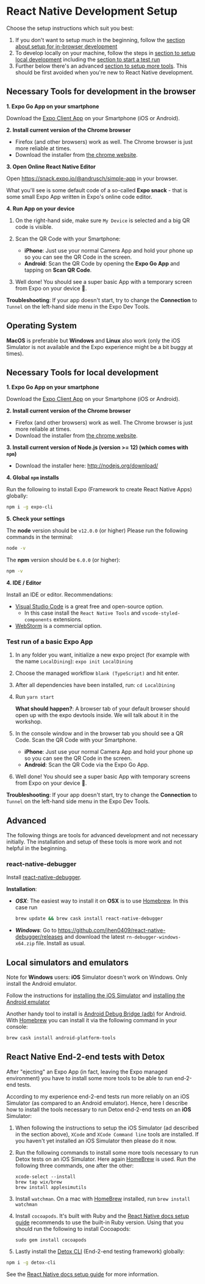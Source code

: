 # React Native Development Setup

Choose the setup instructions which suit you best:

1. If you don't want to setup much in the beginning, follow the [section about setup for in-browser development](#necessary-tools-for-development-in-the-browser)
2. To develop locally on your machine, follow the steps in [section to setup local development](#necessary-tools-for-local-development) including the [section to start a test run](#test-run-of-a-basic-expo-app)
3. Further below there's an advanced [section to setup more tools](#advanced). This should be first avoided when you're new to React Native development.


## Necessary Tools for development in the browser

**1. Expo Go App on your smartphone**

Download the [Expo Client App](https://expo.io/tools#client) on your Smartphone (iOS or Android).

**2. Install current version of the Chrome browser**

- Firefox (and other browsers) work as well. The Chrome browser is just more reliable at times.
- Download the installer from [the chrome website](https://www.google.com/intl/en/chrome/browser/).

**3. Open Online React Native Editor**

Open <https://snack.expo.io/@andrusch/simple-app> in your browser.

What you'll see is some default code of a so-called **Expo snack** - that is some small Expo App written in Expo's online code editor.

**4. Run App on your device**

1. On the right-hand side, make sure `My Device` is selected and a big QR code is visible.

2. Scan the QR Code with your Smartphone:

   - **iPhone**: Just use your normal Camera App and hold your phone up so you can see the QR Code in the screen.
   - **Android**: Scan the QR Code by opening the **Expo Go App** and tapping on **Scan QR Code**.

3. Well done! You should see a super basic App with a temporary screen from Expo on your device 🎉.

**Troubleshooting**: If your app doesn't start, try to change the **Connection** to `Tunnel` on the left-hand side menu in the Expo Dev Tools.

## Operating System

**MacOS** is preferable but **Windows** and **Linux** also work (only the iOS Simulator is not available and the Expo experience might be a bit buggy at times).

## Necessary Tools for local development

**1. Expo Go App on your smartphone**

Download the [Expo Client App](https://expo.io/tools#client) on your Smartphone (iOS or Android).

**2. Install current version of the Chrome browser**

- Firefox (and other browsers) work as well. The Chrome browser is just more reliable at times.
- Download the installer from [the chrome website](https://www.google.com/intl/en/chrome/browser/).

**3. Install current version of Node.js (version >= 12) (which comes with `npm`)**

- Download the installer here: <http://nodejs.org/download/>

**4. Global `npm` installs**

Run the following to install Expo (Framework to create React Native Apps) globally:

```bash
npm i -g expo-cli
```

**5. Check your settings**

The **node** version should be `v12.0.0` (or higher) Please run the following commands in the terminal:

```bash
node -v
```

The **npm** version should be `6.0.0` (or higher):

```bash
npm -v
```

**4. IDE / Editor**

Install an IDE or editor. Recommendations:

- [Visual Studio Code](https://code.visualstudio.com/) is a great free and open-source option.
  - In this case install the `React Native Tools` and `vscode-styled-components` extensions.
- [WebStorm](https://www.jetbrains.com/webstorm/) is a commercial option.

### Test run of a basic Expo App

1. In any folder you want, initialize a new expo project (for example with the name `LocalDining`): `expo init LocalDining`
2. Choose the managed workflow `blank (TypeScript)` and hit enter.
3. After all dependencies have been installed, run: `cd LocalDining`
4. Run `yarn start`

    **What should happen?**: A browser tab of your default browser should open up with the expo devtools inside. We will talk about it in the workshop.

5. In the console window and in the browser tab you should see a QR Code. Scan the QR Code with your Smartphone.

    - **iPhone**: Just use your normal Camera App and hold your phone up so you can see the QR Code in the screen.
    - **Android**: Scan the QR Code via the Expo Go App.

6. Well done! You should see a super basic App with temporary screens from Expo on your device 🎉.

**Troubleshooting**: If your app doesn't start, try to change the **Connection** to `Tunnel` on the left-hand side menu in the Expo Dev Tools.

## Advanced

The following things are tools for advanced development and not necessary initially. The installation and setup of these tools is more work and not helpful in the beginning.

### react-native-debugger

Install [react-native-debugger](https://github.com/jhen0409/react-native-debugger).

**Installation**:

- ***OSX***: The easiest way to install it on **OSX** is to use [Homebrew](https://brew.sh/). In this case run

	```bash
	brew update && brew cask install react-native-debugger
	```

- ***Windows***: Go to https://github.com/jhen0409/react-native-debugger/releases and download the latest `rn-debugger-windows-x64.zip` file. Install as usual.

## Local simulators and emulators

Note for **Windows** users: **iOS** Simulator doesn't work on Windows. Only install the Android emulator.

Follow the instructions for [installing the iOS Simulator](https://docs.expo.io/workflow/ios-simulator/) and [installing the Android emulator](https://docs.expo.io/versions/latest/workflow/android-studio-emulator/)

Another handy tool to install is [Android Debug Bridge (adb)](https://developer.android.com/studio/command-line/adb) for Android. With [Homebrew](https://brew.sh/) you can install it via the following command in your console:

```bash
brew cask install android-platform-tools
```

## React Native End-2-end tests with Detox

After "ejecting" an Expo App (in fact, leaving the Expo managed environment) you have to install some more tools to be able to run end-2-end tests.

According to my experience end-2-end tests run more reliably on an iOS Simulator (as compared to an Android emulator). Hence, here I describe how to install the tools necessary to run Detox end-2-end tests on an **iOS** Simulator:

1. When following the instructions to setup the iOS Simulator (ad described in the section above), `XCode` and `XCode Command line` tools are installed. If you haven't yet installed an iOS Simulator then please do it now.
2. Run the following commands to install some more tools necessary to run Detox tests on an iOS Simulator. Here again [HomeBrew](https://brew.sh/) is used. Run the following three commands, one after the other:

    ```
    xcode-select --install
    brew tap wix/brew
    brew install applesimutils
    ```

3. Install `watchman`. On a mac with [HomeBrew](https://brew.sh/) installed, run `brew install watchman`
4. Install `cocoapods`. It's built with Ruby and the [React Native docs setup guide](https://reactnative.dev/docs/environment-setup) recommends to use the built-in Ruby version. Using that you should run the following to install Cocoapods:

    ```
    sudo gem install cocoapods
    ```

5. Lastly install the [Detox CLI](https://github.com/wix/Detox/blob/master/docs/Introduction.GettingStarted.md#install-detox-command-line-tools-detox-cli) (End-2-end testing framework) globally:

  ```bash
  npm i -g detox-cli
  ```

See the [React Native docs setup guide](https://reactnative.dev/docs/environment-setup) for more information.
